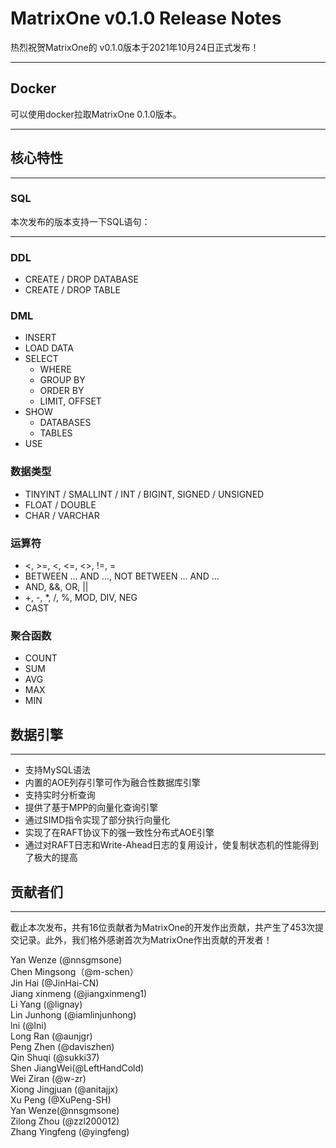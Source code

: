 # **MatrixOne v0.1.0 Release Notes**

热烈祝贺MatrixOne的 v0.1.0版本于2021年10月24日正式发布！

***

## **Docker**

可以使用docker拉取MatrixOne 0.1.0版本。

***

## **核心特性**

***

### **SQL**

本次发布的版本支持一下SQL语句：

***

### **DDL**

* CREATE / DROP DATABASE
* CREATE / DROP TABLE

### **DML**

* INSERT
* LOAD DATA
* SELECT
    - WHERE
    - GROUP BY
    - ORDER BY
    - LIMIT, OFFSET
* SHOW
    - DATABASES
    - TABLES
* USE

### **数据类型**

* TINYINT / SMALLINT / INT / BIGINT, SIGNED / UNSIGNED
* FLOAT / DOUBLE
* CHAR / VARCHAR

### **运算符**

* &lt;, >=, <, <=, <>, !=, =
* BETWEEN … AND …, NOT BETWEEN … AND …
* AND, &&, OR, ||
* +, -, *, /, %, MOD, DIV, NEG
* CAST

### **聚合函数**

* COUNT
* SUM
* AVG
* MAX
* MIN

## **数据引擎**

***

* 支持MySQL语法
* 内置的AOE列存引擎可作为融合性数据库引擎
* 支持实时分析查询
* 提供了基于MPP的向量化查询引擎
* 通过SIMD指令实现了部分执行向量化
* 实现了在RAFT协议下的强一致性分布式AOE引擎
* 通过对RAFT日志和Write-Ahead日志的复用设计，使复制状态机的性能得到了极大的提高

## **贡献者们**

***
截止本次发布，共有16位贡献者为MatrixOne的开发作出贡献，共产生了453次提交记录。此外，我们格外感谢首次为MatrixOne作出贡献的开发者！

Yan Wenze (@nnsgmsone)  
Chen Mingsong（@m-schen）  
Jin Hai (@JinHai-CN)  
Jiang xinmeng (@jiangxinmeng1)  
Li Yang (@lignay)  
Lin Junhong (@iamlinjunhong)  
lni (@lni)  
Long Ran (@aunjgr)  
Peng Zhen (@daviszhen)  
Qin Shuqi (@sukki37)  
Shen JiangWei(@LeftHandCold)  
Wei Ziran (@w-zr)  
Xiong Jingjuan (@anitajjx)  
Xu Peng (@XuPeng-SH)  
Yan Wenze(@nnsgmsone)  
Zilong Zhou (@zzl200012)  
Zhang Yingfeng (@yingfeng)
